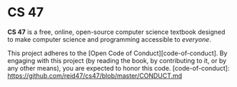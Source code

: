 # CS 47

**CS 47** is a free, online, open-source computer science textbook designed to make computer science and programming accessible to *everyone*.

This project adheres to the [Open Code of Conduct][code-of-conduct]. By engaging with this project (by reading the book, by contributing to it, or by any other means), you are expected to honor this code.
[code-of-conduct]: https://github.com/reid47/cs47/blob/master/CONDUCT.md
